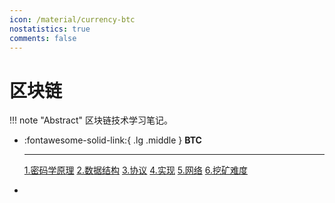 ```yaml
---
icon: /material/currency-btc
nostatistics: true
comments: false
---
```


# 区块链

!!! note "Abstract"
    区块链技术学习笔记。

<div class="grid cards" markdown>

-   :fontawesome-solid-link:{ .lg .middle } __BTC__

    ---
    
    [1.密码学原理](区块链技术与运用/BTC/1.密码学原理.md)
    [2.数据结构](区块链技术与运用/BTC/2.数据结构.md)
    [3.协议](区块链技术与运用/BTC/3.协议.md)
    [4.实现](区块链技术与运用/BTC/4.实现.md)
    [5.网络](区块链技术与运用/BTC/5.网络.md)
    [6.挖矿难度](区块链技术与运用/BTC/6.挖矿难度.md)
    
    

-

</div>
